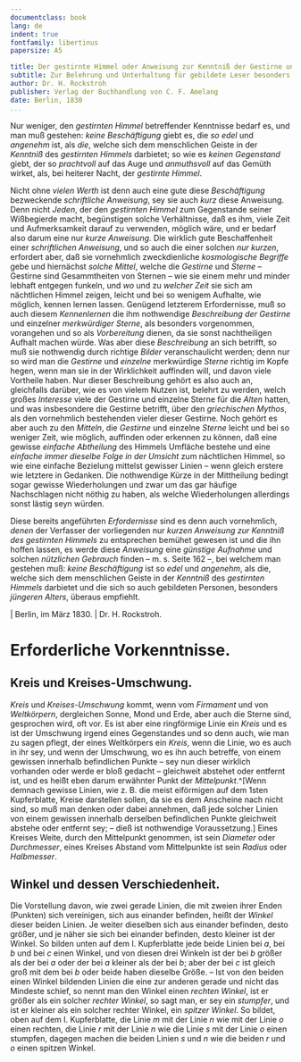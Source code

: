 ```yaml
---
documentclass: book
lang: de
indent: true
fontfamily: libertinus
papersize: A5

title: Der gestirnte Himmel oder Anweisung zur Kenntniß der Gestirne und der vorzüglichsten Sterne
subtitle: Zur Belehrung und Unterhaltung für gebildete Leser besonders jüngeren Alters
author: Dr. H. Rockstroh
publisher: Verlag der Buchhandlung von C. F. Amelang
date: Berlin, 1830
...
```


Nur weniger, den *gestirnten Himmel* betreffender Kenntnisse bedarf es, und man muß gestehen: *keine Beschäftigung* giebt es, die *so edel* und *angenehm* ist, als *die*, welche sich dem menschlichen Geiste in der *Kenntniß* des *gestirnten Himmels* darbietet; so wie es *keinen Gegenstand* giebt, der so *prachtvoll* auf das Auge und *anmuthsvoll* auf das Gemüth wirket, als, bei heiterer Nacht, der *gestirnte Himmel*.

Nicht ohne *vielen Werth* ist denn auch eine gute diese *Beschäftigung* bezweckende *schriftliche Anweisung*, sey sie auch *kurz* diese Anweisung. Denn nicht *Jeden*, der den *gestirnten Himmel* zum Gegenstande seiner Wißbegierde macht, begünstigen solche Verhältnisse, daß es ihm, viele Zeit und Aufmerksamkeit darauf zu verwenden, möglich wäre, und er bedarf also darum eine nur *kurze Anweisung*. Die wirklich gute Beschaffenheit einer *schriftlichen Anweisung*, und so auch die einer solchen *nur kurzen*, erfordert aber, daß sie vornehmlich zweckdienliche *kosmologische Begriffe* gebe und hiernächst *solche Mittel*, welche die *Gestirne* und *Sterne* – Gestirne sind Gesammtheiten von Sternen – wie sie einem mehr und minder lebhaft entgegen funkeln, und *wo* und zu *welcher Zeit* sie sich am nächtlichen Himmel zeigen, leicht und bei so wenigem Aufhalte, wie möglich, kennen lernen lassen. Genügend letzterem Erfordernisse, muß so auch diesem *Kennenlernen* die ihm nothwendige *Beschreibung der Gestirne* und einzelner *merkwürdiger Sterne*, als besonders vorgenommen, vorangehen und so als *Vorbereitung* dienen, da sie sonst nachtheiligen Aufhalt machen würde. Was aber diese *Beschreibung* an sich betrifft, so muß sie nothwendig durch richtige *Bilder* veranschaulicht werden; denn nur so wird man die *Gestirne* und *einzelne* merkwürdige *Sterne* richtig im Kopfe hegen, wenn man sie in der Wirklichkeit auffinden will, und davon viele Vortheile haben. Nur dieser Beschreibung gehört es also auch an, gleichfalls darüber, wie es von vielem Nutzen ist, belehrt zu werden, welch großes *Interesse* viele der Gestirne und einzelne Sterne für die *Alten* hatten, und was insbesondere die Gestirne betrifft, über den *griechischen Mythos*, als den vornehmlich bestehenden vieler dieser Gestirne. Noch gehört es aber auch zu den *Mitteln*, die *Gestirne* und einzelne *Sterne* leicht und bei so weniger Zeit, wie möglich, auffinden oder erkennen zu können, daß eine gewisse *einfache Abtheilung* des Himmels Umfläche bestehe und eine *einfache immer dieselbe Folge in der Umsicht* zum nächtlichen Himmel, so wie eine einfache Bezielung mittelst gewisser Linien – wenn gleich erstere wie letztere in Gedanken. Die nothwendige Kürze in der Mittheilung bedingt sogar gewisse Wiederholungen und zwar um das gar häufige Nachschlagen nicht nöthig zu haben, als welche Wiederholungen allerdings sonst lästig seyn würden.

Diese bereits angeführten *Erfordernisse* sind es denn auch vornehmlich, *denen* der Verfasser der vorliegenden nur *kurzen Anweisung zur Kenntniß des gestirnten Himmels* zu entsprechen bemühet gewesen ist und die ihn hoffen lassen, es werde diese *Anweisung* eine *günstige Aufnahme* und solchen *nützlichen Gebrauch* finden – m. s. Seite 162 –, bei welchem man gestehen muß: *keine Beschäftigung* ist so *edel* und *angenehm*, als die, welche sich dem menschlichen Geiste in der *Kenntniß* des *gestirnten Himmels* darbietet und die sich so auch gebildeten Personen, besonders *jüngeren Alters*, überaus empfiehlt.

| Berlin, im März 1830.
| Dr. H. Rockstroh.

# Erforderliche Vorkenntnisse.

## Kreis und Kreises-Umschwung.

*Kreis* und *Kreises-Umschwung* kommt, wenn vom *Firmament* und von *Weltkörpern*, dergleichen Sonne, Mond und Erde, aber auch die Sterne sind, gesprochen wird, oft vor. Es ist aber eine ringförmige Linie ein *Kreis* und es ist der Umschwung irgend eines Gegenstandes und so denn auch, wie man zu sagen pflegt, der eines Weltkörpers ein *Kreis*, wenn die Linie, wo es auch in ihr sey, und wenn der Umschwung, wo es ihn auch betreffe, von einem gewissen innerhalb befindlichen Punkte – sey nun dieser wirklich vorhanden oder werde er bloß gedacht – gleichweit abstehet oder entfernt ist, und es heißt eben darum erwähnter Punkt der *Mittelpunkt*.^[Wenn demnach gewisse Linien, wie z. B. die meist eiförmigen auf dem 1sten Kupferblatte, Kreise darstellen sollen, da sie es dem Anscheine nach nicht sind, so muß man denken oder dabei annehmen, daß jede solcher Linien von einem gewissen innerhalb derselben befindlichen Punkte gleichweit abstehe oder entfernt sey; – dieß ist nothwendige Voraussetzung.] Eines Kreises Weite, durch den Mittelpunkt genommen, ist sein *Diameter* oder *Durchmesser*, eines Kreises Abstand vom Mittelpunkte ist sein *Radius* oder *Halbmesser*.

## Winkel und dessen Verschiedenheit.

Die Vorstellung davon, wie zwei gerade Linien, die mit zweien ihrer Enden (Punkten) sich vereinigen, sich aus einander befinden, heißt der *Winkel* dieser beiden Linien. Je weiter dieselben sich aus einander befinden, desto größer, und je näher sie sich bei einander befinden, desto kleiner ist der Winkel. So bilden unten auf dem I. Kupferblatte jede beide Linien bei $a$, bei $b$ und bei $c$ einen Winkel, und von diesen drei Winkeln ist der bei $b$ größer als der bei $a$ oder der bei $a$ kleiner als der bei $b$; aber der bei $c$ ist gleich groß mit dem bei $b$ oder beide haben dieselbe Größe. – Ist von den beiden einen Winkel bildenden Linien die eine zur anderen gerade und nicht das Mindeste schief, so nennt man den Winkel einen *rechten Winkel*, ist er größer als ein solcher *rechter Winkel*, so sagt man, er sey ein *stumpfer*, und ist er kleiner als ein solcher rechter Winkel, ein *spitzer Winkel*. So bildet, oben auf dem I. Kupferblatte, die Linie $m$ mit der Linie $n$ wie mit der Linie $o$ einen rechten, die Linie $r$ mit der Linie $n$ wie die Linie $s$ mit der Linie $o$ einen stumpfen, dagegen machen die beiden Linien $s$ und $n$ wie die beiden $r$ und $o$ einen spitzen Winkel.
